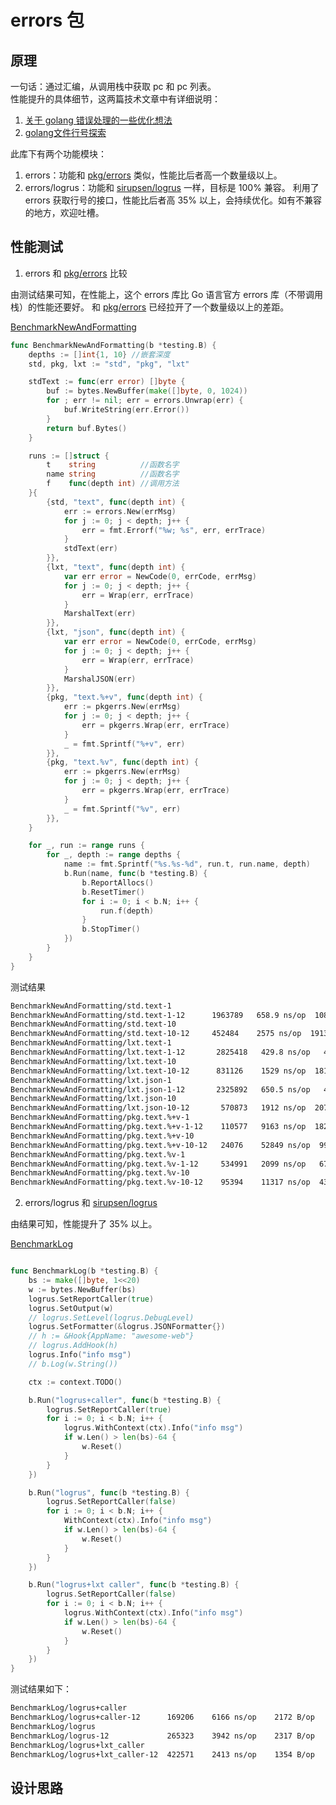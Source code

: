 # errors 包

## 原理
一句话：通过汇编，从调用栈中获取 pc 和 pc 列表。\
性能提升的具体细节，这两篇技术文章中有详细说明：
1. [关于 golang 错误处理的一些优化想法](https://juejin.cn/post/7121929424148103198)
2. [golang文件行号探索](https://juejin.cn/post/7124334239692095501)

此库下有两个功能模块：
1. errors：功能和 [pkg/errors](https://github.com/pkg/errors) 类似，性能比后者高一个数量级以上。
2. errors/logrus：功能和 [sirupsen/logrus](https://github.com/sirupsen/logrus) 一样，目标是 100% 兼容。 利用了 errors 获取行号的接口，性能比后者高 35% 以上，会持续优化。如有不兼容的地方，欢迎吐槽。

## 性能测试

1. errors 和 [pkg/errors](https://github.com/pkg/errors) 比较

由测试结果可知，在性能上，这个 errors 库比 Go 语言官方 errors 库（不带调用栈）的性能还要好。
和 [pkg/errors](https://github.com/pkg/errors) 已经拉开了一个数量级以上的差距。

[BenchmarkNewAndFormatting](https://github.com/lxt1045/errors/blob/main/formatter_test.go#L363)
```go
func BenchmarkNewAndFormatting(b *testing.B) {
    depths := []int{1, 10} //嵌套深度
    std, pkg, lxt := "std", "pkg", "lxt"

    stdText := func(err error) []byte {
        buf := bytes.NewBuffer(make([]byte, 0, 1024))
        for ; err != nil; err = errors.Unwrap(err) {
            buf.WriteString(err.Error())
        }
        return buf.Bytes()
    }

    runs := []struct {
        t    string          //函数名字
        name string          //函数名字
        f    func(depth int) //调用方法
    }{
        {std, "text", func(depth int) {
            err := errors.New(errMsg)
            for j := 0; j < depth; j++ {
                err = fmt.Errorf("%w; %s", err, errTrace)
            }
            stdText(err)
        }},
        {lxt, "text", func(depth int) {
            var err error = NewCode(0, errCode, errMsg)
            for j := 0; j < depth; j++ {
                err = Wrap(err, errTrace)
            }
            MarshalText(err)
        }},
        {lxt, "json", func(depth int) {
            var err error = NewCode(0, errCode, errMsg)
            for j := 0; j < depth; j++ {
                err = Wrap(err, errTrace)
            }
            MarshalJSON(err)
        }},
        {pkg, "text.%+v", func(depth int) {
            err := pkgerrs.New(errMsg)
            for j := 0; j < depth; j++ {
                err = pkgerrs.Wrap(err, errTrace)
            }
            _ = fmt.Sprintf("%+v", err)
        }},
        {pkg, "text.%v", func(depth int) {
            err := pkgerrs.New(errMsg)
            for j := 0; j < depth; j++ {
                err = pkgerrs.Wrap(err, errTrace)
            }
            _ = fmt.Sprintf("%v", err)
        }},
    }

    for _, run := range runs {
        for _, depth := range depths {
            name := fmt.Sprintf("%s.%s-%d", run.t, run.name, depth)
            b.Run(name, func(b *testing.B) {
                b.ReportAllocs()
                b.ResetTimer()
                for i := 0; i < b.N; i++ {
                    run.f(depth)
                }
                b.StopTimer()
            })
        }
    }
}


```
测试结果
```sh
BenchmarkNewAndFormatting/std.text-1
BenchmarkNewAndFormatting/std.text-1-12      1963789   658.9 ns/op  1088 B/op   4 allocs/op
BenchmarkNewAndFormatting/std.text-10
BenchmarkNewAndFormatting/std.text-10-12     452484    2575 ns/op  1913 B/op  22 allocs/op
BenchmarkNewAndFormatting/lxt.text-1
BenchmarkNewAndFormatting/lxt.text-1-12       2825418   429.8 ns/op   421 B/op   4 allocs/op
BenchmarkNewAndFormatting/lxt.text-10
BenchmarkNewAndFormatting/lxt.text-10-12      831126    1529 ns/op  1814 B/op  13 allocs/op
BenchmarkNewAndFormatting/lxt.json-1
BenchmarkNewAndFormatting/lxt.json-1-12       2325892   650.5 ns/op   485 B/op   4 allocs/op
BenchmarkNewAndFormatting/lxt.json-10
BenchmarkNewAndFormatting/lxt.json-10-12       570873   1912 ns/op  2071 B/op  13 allocs/op
BenchmarkNewAndFormatting/pkg.text.%+v-1
BenchmarkNewAndFormatting/pkg.text.%+v-1-12    110577   9163 ns/op  1827 B/op  28 allocs/op
BenchmarkNewAndFormatting/pkg.text.%+v-10
BenchmarkNewAndFormatting/pkg.text.%+v-10-12   24076    52849 ns/op  9980 B/op   154 allocs/op
BenchmarkNewAndFormatting/pkg.text.%v-1
BenchmarkNewAndFormatting/pkg.text.%v-1-12     534991   2099 ns/op   672 B/op   9 allocs/op
BenchmarkNewAndFormatting/pkg.text.%v-10
BenchmarkNewAndFormatting/pkg.text.%v-10-12    95394    11317 ns/op  4315 B/op  54 allocs/op
```


2. errors/logrus 和 [sirupsen/logrus](https://github.com/sirupsen/logrus)

由结果可知，性能提升了 35% 以上。

[BenchmarkLog](https://github.com/lxt1045/errors/blob/main/logrus/sample_test.go#L96)
```go

func BenchmarkLog(b *testing.B) {
    bs := make([]byte, 1<<20)
    w := bytes.NewBuffer(bs)
    logrus.SetReportCaller(true)
    logrus.SetOutput(w)
    // logrus.SetLevel(logrus.DebugLevel)
    logrus.SetFormatter(&logrus.JSONFormatter{})
    // h := &Hook{AppName: "awesome-web"}
    // logrus.AddHook(h)
    logrus.Info("info msg")
    // b.Log(w.String())

    ctx := context.TODO()

    b.Run("logrus+caller", func(b *testing.B) {
        logrus.SetReportCaller(true)
        for i := 0; i < b.N; i++ {
            logrus.WithContext(ctx).Info("info msg")
            if w.Len() > len(bs)-64 {
                w.Reset()
            }
        }
    })

    b.Run("logrus", func(b *testing.B) {
        logrus.SetReportCaller(false)
        for i := 0; i < b.N; i++ {
            WithContext(ctx).Info("info msg")
            if w.Len() > len(bs)-64 {
                w.Reset()
            }
        }
    })

    b.Run("logrus+lxt caller", func(b *testing.B) {
        logrus.SetReportCaller(false)
        for i := 0; i < b.N; i++ {
            logrus.WithContext(ctx).Info("info msg")
            if w.Len() > len(bs)-64 {
                w.Reset()
            }
        }
    })
}
```
测试结果如下：
```sh
BenchmarkLog/logrus+caller
BenchmarkLog/logrus+caller-12      169206    6166 ns/op    2172 B/op    36 allocs/op
BenchmarkLog/logrus
BenchmarkLog/logrus-12             265323    3942 ns/op    2317 B/op    35 allocs/op
BenchmarkLog/logrus+lxt_caller
BenchmarkLog/logrus+lxt_caller-12  422571    2413 ns/op    1354 B/op    25 allocs/op
```

## 设计思路


